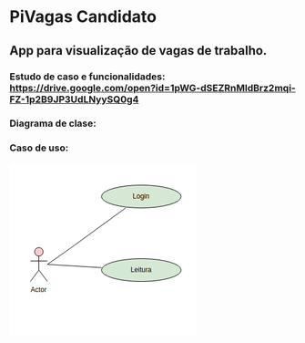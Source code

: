 # PiVagas Candidato
## App para visualização de vagas de trabalho.

### Estudo de caso e funcionalidades: https://drive.google.com/open?id=1pWG-dSEZRnMldBrz2mqi-FZ-1p2B9JP3UdLNyySQ0g4

### Diagrama de clase: 

### Caso de uso:

<img src="candidato.png">
